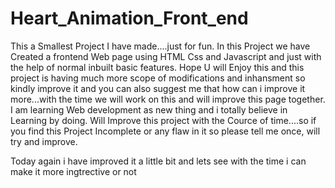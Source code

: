 # Heart_Animation_Front_end
This a Smallest Project I have made....just for fun.
In this Project we have Created a frontend Web page using HTML Css and Javascript and just with the help of normal inbuilt basic features.
Hope U will Enjoy this and this project is having much more scope of modifications and inhansment so kindly improve it and you can also suggest me that how can i improve it more...with the time we will work on this and will improve this page together.
I am learning Web development as new thing and i totally believe in Learning by doing.
Will Improve this project with the Cource of time....so if you find this Project Incomplete or any flaw in it so please tell me once, will try and improve.

Today again i have improved it a little bit and lets see with the time i can make it more ingtrective or not

